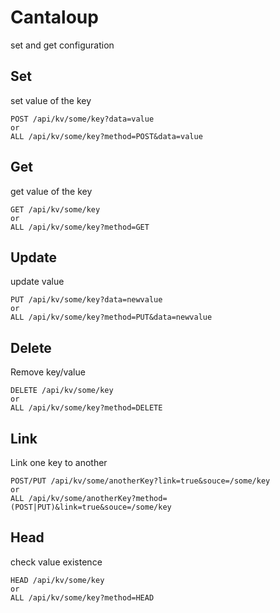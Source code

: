 # Cantaloup
set and get configuration

## Set
set value of the key

````
POST /api/kv/some/key?data=value
or
ALL /api/kv/some/key?method=POST&data=value
````
## Get
get value of the key

````
GET /api/kv/some/key
or
ALL /api/kv/some/key?method=GET
````
## Update
update value

````
PUT /api/kv/some/key?data=newvalue
or
ALL /api/kv/some/key?method=PUT&data=newvalue
````
## Delete
Remove key/value

````
DELETE /api/kv/some/key
or
ALL /api/kv/some/key?method=DELETE
````
## Link
Link one key to another

````
POST/PUT /api/kv/some/anotherKey?link=true&souce=/some/key
or
ALL /api/kv/some/anotherKey?method=(POST|PUT)&link=true&souce=/some/key
````
## Head
check value existence

````
HEAD /api/kv/some/key
or
ALL /api/kv/some/key?method=HEAD
````